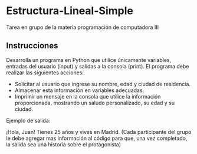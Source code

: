 # Estructura-Lineal-Simple
Tarea en grupo de la materia programación de computadora III

## Instrucciones
Desarrolla un programa en Python que utilice únicamente variables, entradas del usuario (input) y salidas a la consola (print). El programa debe realizar las siguientes acciones:
- Solicitar al usuario que ingrese su nombre, edad y ciudad de residencia.
- Almacenar esta información en variables adecuadas.
- Imprimir un mensaje en la consola que utilice la información proporcionada, mostrando un saludo personalizado, su edad y su ciudad.

Ejemplo de salida:

¡Hola, Juan! Tienes 25 años y vives en Madrid.
(Cada participante del grupo le debe agregar mas información al código para que, una vez completado, la salida sea una historia sobre el protagonista)
